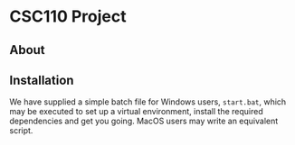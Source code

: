 # CSC110 Project

## About

## Installation

We have supplied a simple batch file for Windows users, ```start.bat```, which may be executed to set up a virtual environment, install the required dependencies and get you going. MacOS users may write an equivalent script.